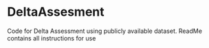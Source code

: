 # DeltaAssesment
Code for Delta Assessment using publicly available dataset. ReadMe contains all instructions for use
